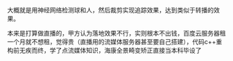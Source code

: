 大概就是用神经网络检测球和人，然后裁剪实现追踪效果，达到类似于转播的效果。

本来是打算做直播的，甲方认为落地效果不行，实则根本不出钱，百度云服务器租一个月就不想租，觉得贵（直播用的流媒体服务器甚至要自己搭建），代码c++重构前无疾而终，学了点流媒体知识，海康全景畸变矫正直接当本科毕设了